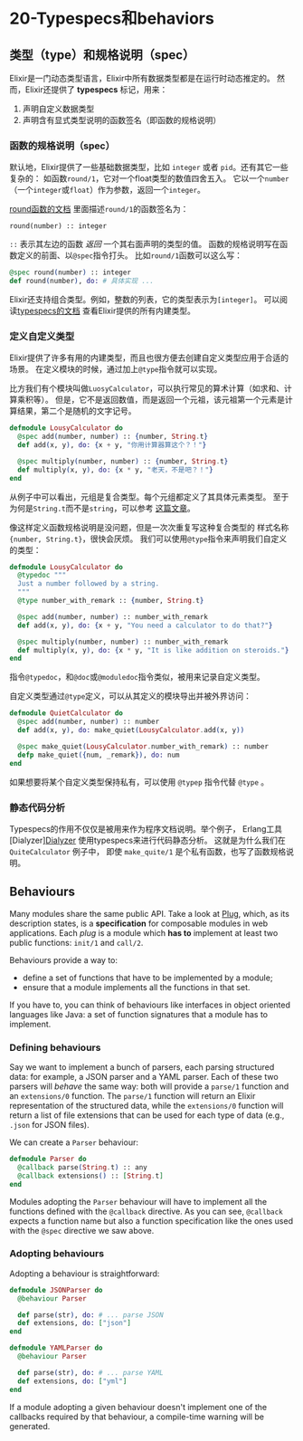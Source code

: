 20-Typespecs和behaviors
=======================

## 类型（type）和规格说明（spec）

Elixir是一门动态类型语言，Elixir中所有数据类型都是在运行时动态推定的。
然而，Elixir还提供了 **typespecs** 标记，用来：   

  1. 声明自定义数据类型     
  2. 声明含有显式类型说明的函数签名（即函数的规格说明）     

### 函数的规格说明（spec）

默认地，Elixir提供了一些基础数据类型，比如 `integer` 或者 `pid`。还有其它一些复杂的：
如函数`round/1`，它对一个float类型的数值四舍五入。
它以一个`number`（一个`integer`或`float`）作为参数，返回一个`integer`。

[round函数的文档](http://elixir-lang.org/docs/stable/elixir/Kernel.html#round/1)
里面描述`round/1`的函数签名为：

```
round(number) :: integer
```

`::` 表示其左边的函数 *返回* 一个其右面声明的类型的值。
函数的规格说明写在函数定义的前面、以`@spec`指令打头。
比如`round/1`函数可以这么写：

```elixir
@spec round(number) :: integer
def round(number), do: # 具体实现 ...
```

Elixir还支持组合类型。例如，整数的列表，它的类型表示为`[integer]`。
可以阅读[typespecs的文档](http://elixir-lang.org/docs/stable/elixir/typespecs.html)
查看Elixir提供的所有内建类型。

### 定义自定义类型

Elixir提供了许多有用的内建类型，而且也很方便去创建自定义类型应用于合适的场景。
在定义模块的时候，通过加上`@type`指令就可以实现。

比方我们有个模块叫做`LuosyCalculator`，可以执行常见的算术计算（如求和、计算乘积等）。
但是，它不是返回数值，而是返回一个元祖，该元祖第一个元素是计算结果，第二个是随机的文字记号。

```elixir
defmodule LousyCalculator do
  @spec add(number, number) :: {number, String.t}
  def add(x, y), do: {x + y, "你用计算器算这个？！"}

  @spec multiply(number, number) :: {number, String.t}
  def multiply(x, y), do: {x * y, "老天，不是吧？！"}
end
```

从例子中可以看出，元组是复合类型。每个元组都定义了其具体元素类型。
至于为何是`String.t`而不是`string`，可以参考
[这篇文章](http://elixir-lang.org/docs/stable/elixir/typespecs.html#Notes)。

像这样定义函数规格说明是没问题，但是一次次重复写这种复合类型的
样式名称`{number, String.t}`，很快会厌烦。
我们可以使用`@type`指令来声明我们自定义的类型：

```elixir
defmodule LousyCalculator do
  @typedoc """
  Just a number followed by a string.
  """
  @type number_with_remark :: {number, String.t}

  @spec add(number, number) :: number_with_remark
  def add(x, y), do: {x + y, "You need a calculator to do that?"}

  @spec multiply(number, number) :: number_with_remark
  def multiply(x, y), do: {x * y, "It is like addition on steroids."}
end
```

指令`@typedoc`，和`@doc`或`@moduledoc`指令类似，被用来记录自定义类型。

自定义类型通过`@type`定义，可以从其定义的模块导出并被外界访问：

```elixir
defmodule QuietCalculator do
  @spec add(number, number) :: number
  def add(x, y), do: make_quiet(LousyCalculator.add(x, y))

  @spec make_quiet(LousyCalculator.number_with_remark) :: number
  defp make_quiet({num, _remark}), do: num
end
```

如果想要将某个自定义类型保持私有，可以使用 `@typep` 指令代替 `@type` 。

### 静态代码分析

Typespecs的作用不仅仅是被用来作为程序文档说明。举个例子，
Erlang工具[Dialyzer][Dialyzer](http://www.erlang.org/doc/man/dialyzer.html)
使用typespecs来进行代码静态分析。
这就是为什么我们在 `QuiteCalculator` 例子中，
即使 `make_quite/1` 是个私有函数，也写了函数规格说明。

## Behaviours

Many modules share the same public API. Take a look at [Plug](https://github.com/elixir-lang/plug), which, as its description states, is a **specification** for composable modules in web applications. Each *plug* is a module which **has to** implement at least two public functions: `init/1` and `call/2`.

Behaviours provide a way to:

* define a set of functions that have to be implemented by a module;
* ensure that a module implements all the functions in that set.

If you have to, you can think of behaviours like interfaces in object oriented languages like Java: a set of function signatures that a module has to implement.

### Defining behaviours

Say we want to implement a bunch of parsers, each parsing structured data: for example, a JSON parser and a YAML parser. Each of these two parsers will *behave* the same way: both will provide a `parse/1` function and an `extensions/0` function. The `parse/1` function will return an Elixir representation of the structured data, while the `extensions/0` function will return a list of file extensions that can be used for each type of data (e.g., `.json` for JSON files).

We can create a `Parser` behaviour:

```elixir
defmodule Parser do
  @callback parse(String.t) :: any
  @callback extensions() :: [String.t]
end
```

Modules adopting the `Parser` behaviour will have to implement all the functions defined with the `@callback` directive. As you can see, `@callback` expects a function name but also a function specification like the ones used with the `@spec` directive we saw above.

### Adopting behaviours

Adopting a behaviour is straightforward:

```elixir
defmodule JSONParser do
  @behaviour Parser

  def parse(str), do: # ... parse JSON
  def extensions, do: ["json"]
end
```

```elixir
defmodule YAMLParser do
  @behaviour Parser

  def parse(str), do: # ... parse YAML
  def extensions, do: ["yml"]
end
```


If a module adopting a given behaviour doesn't implement one of the callbacks required by that behaviour, a compile-time warning will be generated.
